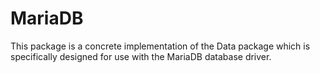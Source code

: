 # MariaDB
This package is a concrete implementation of the Data package which is specifically designed for use with the MariaDB database driver.

